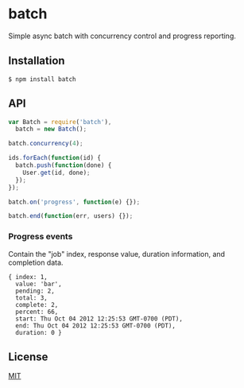 # batch

Simple async batch with concurrency control and progress reporting.

## Installation

```
$ npm install batch
```

## API

```js
var Batch = require('batch'),
  batch = new Batch();

batch.concurrency(4);

ids.forEach(function(id) {
  batch.push(function(done) {
    User.get(id, done);
  });
});

batch.on('progress', function(e) {});

batch.end(function(err, users) {});
```

### Progress events

Contain the "job" index, response value, duration information, and completion data.

```
{ index: 1,
  value: 'bar',
  pending: 2,
  total: 3,
  complete: 2,
  percent: 66,
  start: Thu Oct 04 2012 12:25:53 GMT-0700 (PDT),
  end: Thu Oct 04 2012 12:25:53 GMT-0700 (PDT),
  duration: 0 }
```

## License

[MIT](LICENSE)
